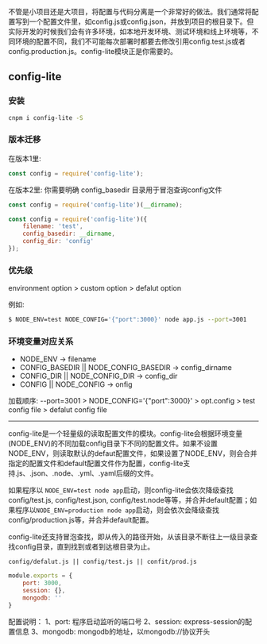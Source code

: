 不管是小项目还是大项目，将配置与代码分离是一个非常好的做法。我们通常将配置写到一个配置文件里，如config.js或config.json，并放到项目的根目录下。但实际开发的时候我们会有许多环境，如本地开发环境、测试环境和线上环境等，不同环境的配置不同，我们不可能每次部署时都要去修改引用config.test.js或者config.production.js。config-lite模块正是你需要的。

## config-lite
### 安装
```sh
cnpm i config-lite -S
```

### 版本迁移
在版本1里:
```js
const config = require('config-lite');
```

在版本2里: 你需要明确 config_basedir 目录用于冒泡查询config文件
```js
const config = require('config-lite')(__dirname);

const config = require('config-lite')({
	filename: 'test',
	config_basedir: __dirname,
	config_dir: 'config'
});
```

### 优先级
environment option > custom option > defalut option

例如:
```sh
$ NODE_ENV=test NODE_CONFIG='{"port":3000}' node app.js --port=3001
```

### 环境变量对应关系
* NODE_ENV -> filename
* CONFIG_BASEDIR || NODE_CONFIG_BASEDIR -> config_dirname
* CONFIG_DIR || NODE_CONFIG_DIR -> config_dir
* CONFIG || NODE_CONFIG -> onfig

加载顺序:
--port=3001 > NODE_CONFIG='{"port":3000}' > opt.config > test config file > defalut config file


***
config-lite是一个轻量级的读取配置文件的模块。config-lite会根据环境变量(NODE_ENV)的不同加载config目录下不同的配置文件。如果不设置NODE_ENV，则读取默认的defaut配置文件，如果设置了NODE_ENV，则会合并指定的配置文件和default配置文件作为配置，config-lite支持.js、.json、.node、.yml、.yaml后缀的文件。

如果程序以	`NODE_ENV=test node app`启动，则config-lite会依次降级查找config/test.js, config/test.json, config/test.node等等，并合并default配置；如果程序以`NODE_ENV=production node app`启动，则会依次会降级查找config/production.js等，并合并default配置。

config-lite还支持冒泡查找，即从传入的路径开始，从该目录不断往上一级目录查找config目录，直到找到或者到达根目录为止。

`config/defalut.js || config/test.js || confit/prod.js`
```javascript
module.exports = {
	port: 3000,
	session: {},
	mongodb: ''
}
```

配置说明：
1、port: 程序启动监听的端口号
2、session: express-session的配置信息
3、mongodb: mongodb的地址，以mongodb://协议开头
